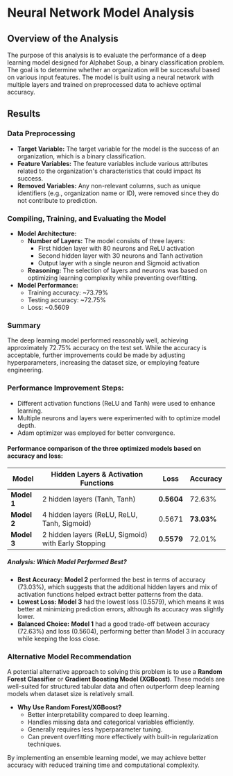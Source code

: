 # Neural Network Model Analysis

## Overview of the Analysis

The purpose of this analysis is to evaluate the performance of a deep learning model designed for Alphabet Soup, a binary classification problem. The goal is to determine whether an organization will be successful based on various input features. The model is built using a neural network with multiple layers and trained on preprocessed data to achieve optimal accuracy.

## Results

### Data Preprocessing

- **Target Variable:** The target variable for the model is the success of an organization, which is a binary classification.
- **Feature Variables:** The feature variables include various attributes related to the organization's characteristics that could impact its success.
- **Removed Variables:** Any non-relevant columns, such as unique identifiers (e.g., organization name or ID), were removed since they do not contribute to prediction.

### Compiling, Training, and Evaluating the Model

- **Model Architecture:**
  - **Number of Layers:** The model consists of three layers:
    - First hidden layer with 80 neurons and ReLU activation
    - Second hidden layer with 30 neurons and Tanh activation
    - Output layer with a single neuron and Sigmoid activation
  - **Reasoning:** The selection of layers and neurons was based on optimizing learning complexity while preventing overfitting.
- **Model Performance:**
  - Training accuracy: ~73.79%
  - Testing accuracy: ~72.75%
  - Loss: ~0.5609

### Summary

The deep learning model performed reasonably well, achieving approximately 72.75% accuracy on the test set. While the accuracy is acceptable, further improvements could be made by adjusting hyperparameters, increasing the dataset size, or employing feature engineering.


### **Performance Improvement Steps:**
  - Different activation functions (ReLU and Tanh) were used to enhance learning.
  - Multiple neurons and layers were experimented with to optimize model depth.
  - Adam optimizer was employed for better convergence.

#### Performance comparison of the three optimized models based on accuracy and loss:

| Model | Hidden Layers & Activation Functions | Loss  | Accuracy |
|-------|--------------------------------------|-------|----------|
| **Model 1** | 2 hidden layers (Tanh, Tanh) | **0.5604** | 72.63% |
| **Model 2** | 4 hidden layers (ReLU, ReLU, Tanh, Sigmoid) | 0.5671 | **73.03%** |
| **Model 3** | 2 hidden layers (ReLU, Sigmoid) with Early Stopping | **0.5579** | 72.01% |

##### **Analysis: Which Model Performed Best?**
- **Best Accuracy:** **Model 2** performed the best in terms of accuracy (73.03%), which suggests that the additional hidden layers and mix of activation functions helped extract better patterns from the data.
- **Lowest Loss:** **Model 3** had the lowest loss (0.5579), which means it was better at minimizing prediction errors, although its accuracy was slightly lower.
- **Balanced Choice:** **Model 1** had a good trade-off between accuracy (72.63%) and loss (0.5604), performing better than Model 3 in accuracy while keeping the loss close.

### Alternative Model Recommendation

A potential alternative approach to solving this problem is to use a **Random Forest Classifier** or **Gradient Boosting Model (XGBoost)**. These models are well-suited for structured tabular data and often outperform deep learning models when dataset size is relatively small.

- **Why Use Random Forest/XGBoost?**
  - Better interpretability compared to deep learning.
  - Handles missing data and categorical variables efficiently.
  - Generally requires less hyperparameter tuning.
  - Can prevent overfitting more effectively with built-in regularization techniques.

By implementing an ensemble learning model, we may achieve better accuracy with reduced training time and computational complexity.





